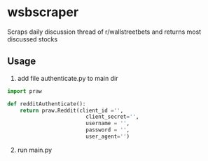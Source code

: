 # wsbscraper
Scraps daily discussion thread of r/wallstreetbets and returns most discussed stocks


## Usage
1. add file authenticate.py to main dir
```python
import praw

def redditAuthenticate():
    return praw.Reddit(client_id ='',
                         client_secret='',
                         username = '',
                         password = '',
                         user_agent='')
```

2. run main.py
